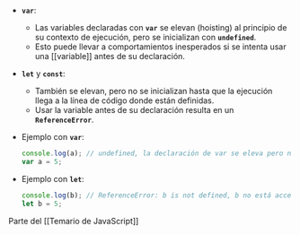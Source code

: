 - **`var`**:
    
    - Las variables declaradas con **`var`** se elevan (hoisting) al principio de su contexto de ejecución, pero se inicializan con **`undefined`**.
    - Esto puede llevar a comportamientos inesperados si se intenta usar una [[variable]] antes de su declaración.
    
- **`let`** y **`const`**:
    
    - También se elevan, pero no se inicializan hasta que la ejecución llega a la línea de código donde están definidas.
    - Usar la variable antes de su declaración resulta en un **`ReferenceError`**.

- Ejemplo con **`var`**:
    
    ```jsx
    console.log(a); // undefined, la declaración de var se eleva pero no se inicializa
    var a = 5;
    
    ```

- Ejemplo con **`let`**:
    
    ```js
    console.log(b); // ReferenceError: b is not defined, b no está accesible antes de su declaración
    let b = 5;
    
    ```



Parte del [[Temario de JavaScript]]
